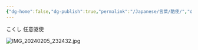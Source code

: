 ```yaml
---
{"dg-home":false,"dg-publish":true,"permalink":"/Japanese/言葉/酷使/","dgPassFrontmatter":true}
---
```



こくし
任意驱使

![IMG_20240205_232432.jpg](/img/user/resources/%E8%91%AC%E9%80%81%E3%81%AE%E3%83%95%E3%83%AA%E3%83%BC%E3%83%AC%E3%83%B3/IMG_20240205_232432.jpg)